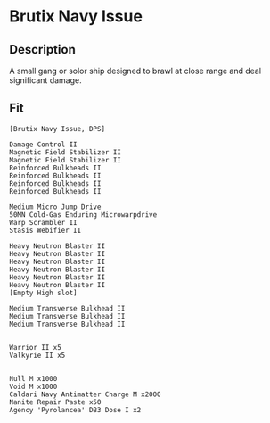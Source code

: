 # Brutix Navy Issue


## Description

A small gang or solor ship designed to brawl at close range and deal significant damage.

## Fit

```
[Brutix Navy Issue, DPS]

Damage Control II
Magnetic Field Stabilizer II
Magnetic Field Stabilizer II
Reinforced Bulkheads II
Reinforced Bulkheads II
Reinforced Bulkheads II
Reinforced Bulkheads II

Medium Micro Jump Drive
50MN Cold-Gas Enduring Microwarpdrive
Warp Scrambler II
Stasis Webifier II

Heavy Neutron Blaster II
Heavy Neutron Blaster II
Heavy Neutron Blaster II
Heavy Neutron Blaster II
Heavy Neutron Blaster II
Heavy Neutron Blaster II
[Empty High slot]

Medium Transverse Bulkhead II
Medium Transverse Bulkhead II
Medium Transverse Bulkhead II


Warrior II x5
Valkyrie II x5


Null M x1000
Void M x1000
Caldari Navy Antimatter Charge M x2000
Nanite Repair Paste x50
Agency 'Pyrolancea' DB3 Dose I x2
```